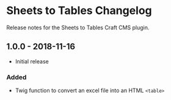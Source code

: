 # Sheets to Tables Changelog

Release notes for the Sheets to Tables Craft CMS plugin.



## 1.0.0 - 2018-11-16

- Initial release

### Added

- Twig function to convert an excel file into an HTML `<table>`
